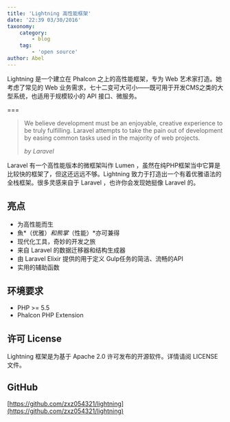 ```yaml
---
title: 'Lightning 高性能框架'
date: '22:39 03/30/2016'
taxonomy:
    category:
        - blog
    tag:
        - 'open source'
author: Abel
---
```


Lightning 是一个建立在 Phalcon 之上的高性能框架，专为 Web 艺术家打造。她考虑了常见的 Web 业务需求，七十二变可大可小——既可用于开发CMS之类的大型系统，也适用于规模较小的 API 接口、微服务。

===

> We believe development must be an enjoyable, creative experience to be
> truly fulfilling. Laravel attempts to take the pain out of development
> by easing common tasks used in the majority of web projects.
>
> *by Laravel*

Laravel 有一个高性能版本的微框架叫作 Lumen ，虽然在纯PHP框架当中它算是比较快的框架了，但这还远远不够。Lightning 致力于打造出一个有着优雅语法的全栈框架。很多灵感来自于 Laravel ，也许你会发现她挺像 Laravel 的。

## 亮点

 - 为高性能而生
 - 魚*（优雅）*和熊掌*（性能）*亦可兼得
 - 现代化工具，奇妙的开发之旅
 - 来自 Laravel 的数据迁移器和结构生成器
 - 由 Laravel Elixir 提供的用于定义 Gulp任务的简洁、流畅的API
 - 实用的辅助函数

## 环境要求

- PHP >= 5.5
- Phalcon PHP Extension


## 许可 License

Lightning 框架是为基于 Apache 2.0 许可发布的开源软件。详情请阅 LICENSE 文件。

## GitHub

[https://github.com/zxz054321/lightning](https://github.com/zxz054321/lightning)